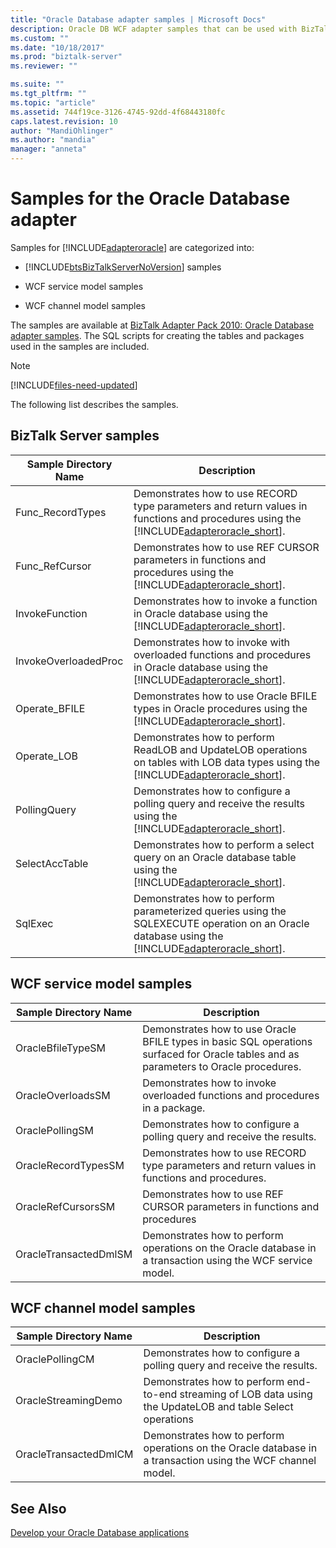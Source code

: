 ```yaml
---
title: "Oracle Database adapter samples | Microsoft Docs"
description: Oracle DB WCF adapter samples that can be used with BizTalk Server, WCF service model, and WCF channel model 
ms.custom: ""
ms.date: "10/18/2017"
ms.prod: "biztalk-server"
ms.reviewer: ""

ms.suite: ""
ms.tgt_pltfrm: ""
ms.topic: "article"
ms.assetid: 744f19ce-3126-4745-92dd-4f68443180fc
caps.latest.revision: 10
author: "MandiOhlinger"
ms.author: "mandia"
manager: "anneta"
---
```

# Samples for the Oracle Database adapter
Samples for [!INCLUDE[adapteroracle](../../includes/adapteroracle-md.md)] are categorized into:  
  
- [!INCLUDE[btsBizTalkServerNoVersion](../../includes/btsbiztalkservernoversion-md.md)] samples  
  
- WCF service model samples  
  
- WCF channel model samples  

  
The samples are available at [BizTalk Adapter Pack 2010: Oracle Database adapter samples](/biztalk/dev-center/biztalk-server-code-samples). The SQL scripts for creating the tables and packages used in the samples are included. 

> [!NOTE]
> [!INCLUDE[files-need-updated](../../includes/files-need-updated.md)]
  
The following list describes the samples.
  
## BizTalk Server samples
  
| Sample Directory Name |                                                                                         Description                                                                                         |
|-----------------------|---------------------------------------------------------------------------------------------------------------------------------------------------------------------------------------------|
|   Func_RecordTypes    |      Demonstrates how to use RECORD type parameters and return values in functions and procedures using the [!INCLUDE[adapteroracle_short](../../includes/adapteroracle-short-md.md)].      |
|    Func_RefCursor     |               Demonstrates how to use REF CURSOR parameters in functions and procedures using the [!INCLUDE[adapteroracle_short](../../includes/adapteroracle-short-md.md)].                |
|    InvokeFunction     |                        Demonstrates how to invoke a function in Oracle database using the [!INCLUDE[adapteroracle_short](../../includes/adapteroracle-short-md.md)].                        |
| InvokeOverloadedProc  |         Demonstrates how to invoke with overloaded functions and procedures in Oracle database using the [!INCLUDE[adapteroracle_short](../../includes/adapteroracle-short-md.md)].         |
|     Operate_BFILE     |                    Demonstrates how to use Oracle BFILE types in Oracle procedures using the [!INCLUDE[adapteroracle_short](../../includes/adapteroracle-short-md.md)].                     |
|      Operate_LOB      |       Demonstrates how to perform ReadLOB and UpdateLOB operations on tables with LOB data types using the [!INCLUDE[adapteroracle_short](../../includes/adapteroracle-short-md.md)].       |
|     PollingQuery      |                 Demonstrates how to configure a polling query and receive the results using the [!INCLUDE[adapteroracle_short](../../includes/adapteroracle-short-md.md)].                  |
|    SelectAccTable     |                 Demonstrates how to perform a select query on an Oracle database table using the [!INCLUDE[adapteroracle_short](../../includes/adapteroracle-short-md.md)].                 |
|        SqlExec        | Demonstrates how to perform parameterized queries using the SQLEXECUTE operation on an Oracle database using the [!INCLUDE[adapteroracle_short](../../includes/adapteroracle-short-md.md)]. |
  
## WCF service model samples  
  
|Sample Directory Name|Description|  
|---------------------------|-----------------|  
|OracleBfileTypeSM|Demonstrates how to use Oracle BFILE types in basic SQL operations surfaced for Oracle tables and as parameters to Oracle procedures.|  
|OracleOverloadsSM|Demonstrates how to invoke overloaded functions and procedures in a package.|  
|OraclePollingSM|Demonstrates how to configure a polling query and receive the results.|  
|OracleRecordTypesSM|Demonstrates how to use RECORD type parameters and return values in functions and procedures.|  
|OracleRefCursorsSM|Demonstrates how to use REF CURSOR parameters in functions and procedures|  
|OracleTransactedDmlSM|Demonstrates how to perform operations on the Oracle database in a transaction using the WCF service model.|  
  
## WCF channel model samples  
  
|Sample Directory Name|Description|  
|---------------------------|-----------------|  
|OraclePollingCM|Demonstrates how to configure a polling query and receive the results.|  
|OracleStreamingDemo|Demonstrates how to perform end-to-end streaming of LOB data using the UpdateLOB and table Select operations|  
|OracleTransactedDmlCM|Demonstrates how to perform operations on the Oracle database in a transaction using the WCF channel model.|  
  

## See Also  
[Develop your Oracle Database applications](../../adapters-and-accelerators/adapter-oracle-database/develop-your-oracle-database-applications.md)